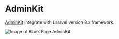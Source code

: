 # AdminKit

[AdminKit](https://github.com/adminkit/adminkit) integrate with Laravel version 8.x framework.

![Image of Blank Page AdminKit](/blank-preview.png)
